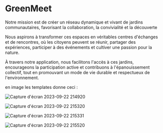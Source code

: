 # GreenMeet
Notre mission est de créer un réseau dynamique et vivant de jardins communautaires, favorisant la collaboration, la convivialité et la découverte

Nous aspirons à transformer ces espaces en véritables centres d'échanges et de rencontres, où les citoyens peuvent se réunir, partager des expériences, participer à des événements et cultiver une passion pour la nature. 

À travers notre application, nous facilitons l'accès à ces jardins, encourageons la participation active et contribuons à l'épanouissement collectif, tout en promouvant un mode de vie durable et respectueux de l'environnement.

en image les templates donne ceci :


![Capture d'écran 2023-09-22 214920](https://github.com/estebanbaigts/GreenMeet/assets/91676362/ee973fd2-7d5e-4339-a9f4-972974b54f1b)


![Capture d'écran 2023-09-22 215320](https://github.com/estebanbaigts/GreenMeet/assets/91676362/d792045c-58af-4a9f-afac-a445a4e682d7)


![Capture d'écran 2023-09-22 215331](https://github.com/estebanbaigts/GreenMeet/assets/91676362/ef3afe6f-54f6-49f0-9330-d76ec7b7cafa)

![Capture d'écran 2023-09-22 215520](https://github.com/estebanbaigts/GreenMeet/assets/91676362/7d5627dd-bf58-4a29-bed3-d4337c941ed3)
